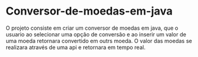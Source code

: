 # Conversor-de-moedas-em-java

O projeto consiste em criar um conversor de moedas em java, que o usuario ao selecionar uma opção de conversão e ao inserir um valor de uma moeda retornara convertido em outrs moeda. O valor das moedas se realizara através de uma api e retornara em tempo real.
